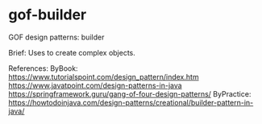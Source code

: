 # gof-builder
GOF design patterns: builder

Brief:
Uses to create complex objects.

References:
ByBook:
https://www.tutorialspoint.com/design_pattern/index.htm
https://www.javatpoint.com/design-patterns-in-java
https://springframework.guru/gang-of-four-design-patterns/
ByPractice:
https://howtodoinjava.com/design-patterns/creational/builder-pattern-in-java/

